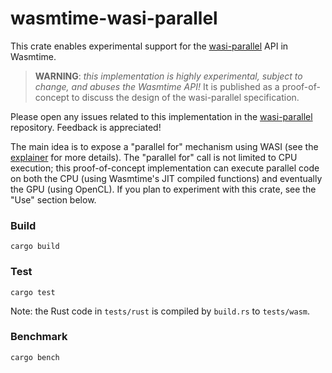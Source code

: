 # wasmtime-wasi-parallel

This crate enables experimental support for the [wasi-parallel] API in Wasmtime.

> __WARNING__: _this implementation is highly experimental, subject to change,
> and abuses the Wasmtime API!_ It is published as a proof-of-concept to discuss
> the design of the wasi-parallel specification.

Please open any issues related to this implementation in the [wasi-parallel]
repository. Feedback is appreciated!

The main idea is to expose a "parallel for" mechanism using WASI (see the
[explainer] for more details). The "parallel for" call is not limited to CPU
execution; this proof-of-concept implementation can execute parallel code on
both the CPU (using Wasmtime's JIT compiled functions) and eventually the GPU
(using OpenCL). If you plan to experiment with this crate, see the "Use" section
below.

[wasi-parallel]: https://github.com/WebAssembly/wasi-parallel
[explainer]: https://github.com/WebAssembly/wasi-parallel#readme

### Build

```
cargo build
```

### Test

```
cargo test
```

Note: the Rust code in `tests/rust` is compiled by `build.rs` to `tests/wasm`.

### Benchmark

```
cargo bench
```
